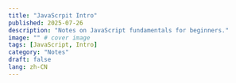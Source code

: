 ```yaml
---
title: "JavaScrpit Intro"
published: 2025-07-26
description: "Notes on JavaScript fundamentals for beginners."
image: "" # cover image
tags: [JavaScript, Intro]
category: "Notes"
draft: false
lang: zh-CN
---
```

